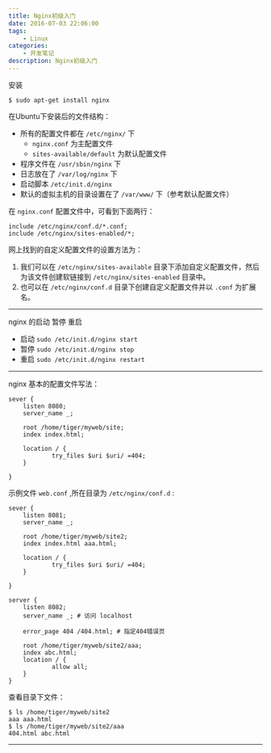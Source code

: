 ```yaml
---
title: Nginx初级入门
date: 2016-07-03 22:06:00
tags:
    - Linux
categories: 
    - 开发笔记
description: Nginx初级入门
---
```



安装

```
$ sudo apt-get install nginx
```

在Ubuntu下安装后的文件结构：

* 所有的配置文件都在 `/etc/nginx/` 下
    * `nginx.conf` 为主配置文件
    * `sites-available/default` 为默认配置文件
* 程序文件在 `/usr/sbin/nginx` 下
* 日志放在了 `/var/log/nginx` 下
* 启动脚本 `/etc/init.d/nginx`
* 默认的虚拟主机的目录设置在了 `/var/www/` 下（参考默认配置文件）


在 `nginx.conf` 配置文件中，可看到下面两行：

```
include /etc/nginx/conf.d/*.conf;
include /etc/nginx/sites-enabled/*;
```

网上找到的自定义配置文件的设置方法为：

1. 我们可以在 `/etc/nginx/sites-available` 目录下添加自定义配置文件，然后为该文件创建软链接到 `/etc/nginx/sites-enabled` 目录中。
2. 也可以在 `/etc/nginx/conf.d` 目录下创建自定义配置文件并以 `.conf` 为扩展名。

*** 

nginx 的启动 暂停 重启 

* 启动 `sudo /etc/init.d/nginx start`
* 暂停 `sudo /etc/init.d/nginx stop`
* 重启 `sudo /etc/init.d/nginx restart`

*** 

nginx 基本的配置文件写法：

```
sever {
    listen 8080;
    server_name _;

    root /home/tiger/myweb/site;
    index index.html;

    location / {
            try_files $uri $uri/ =404;
    }

}
```

示例文件 `web.conf` ,所在目录为 `/etc/nginx/conf.d` :

```
sever {
    listen 8081;
    server_name _;

    root /home/tiger/myweb/site2;
    index index.html aaa.html;

    location / {
            try_files $uri $uri/ =404;
    }

}

server {
    listen 8082;
    server_name _; # 访问 localhost

    error_page 404 /404.html; # 指定404错误页

    root /home/tiger/myweb/site2/aaa;
    index abc.html;
    location / {
            allow all;
    }
}
```

查看目录下文件：

```
$ ls /home/tiger/myweb/site2
aaa aaa.html
$ ls /home/tiger/myweb/site2/aaa
404.html abc.html
```

*** 
